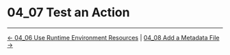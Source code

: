 # 04_07 Test an Action

<!-- FooterStart -->
---
[← 04_06 Use Runtime Environment Resources](../04_06_use_runtime_environment_resources/README.md) | [04_08 Add a Metadata File →](../04_08_add_a_metadata_file/README.md)
<!-- FooterEnd -->
